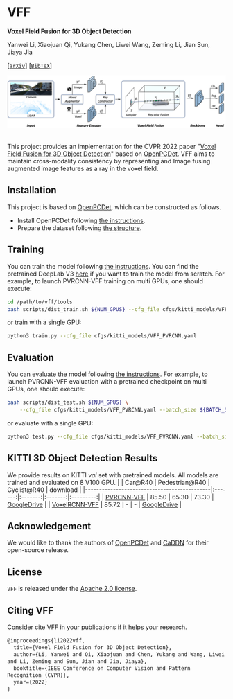 # VFF
**Voxel Field Fusion for 3D Object Detection**

Yanwei Li, Xiaojuan Qi, Yukang Chen, Liwei Wang, Zeming Li, Jian Sun, Jiaya Jia

[[`arXiv`]()] [[`BibTeX`](#CitingVFF)]

<div align="center">
  <img src="docs/vff.png"/>
</div><br/>

This project provides an implementation for the CVPR 2022 paper "[Voxel Field Fusion for 3D Object Detection]()" based on [OpenPCDet](https://github.com/open-mmlab/OpenPCDet). VFF aims to maintain cross-modality consistency by representing and Image fusing augmented image features as a ray in the voxel field.

## Installation
This project is based on [OpenPCDet](https://github.com/open-mmlab/OpenPCDet), which can be constructed as follows.
* Install OpenPCDet following [the instructions](./docs/INSTALL.md).
* Prepare the dataset following [the structure](./docs/GETTING_STARTED.md).

## Training
You can train the model following [the instructions](./docs/GETTING_STARTED.md).
You can find the pretrained DeepLab V3 [here](https://download.pytorch.org/models/deeplabv3_resnet50_coco-cd0a2569.pth) if you want to train the model from scratch.
For example, to launch PVRCNN-VFF training on multi GPUs,
one should execute:
```bash
cd /path/to/vff/tools
bash scripts/dist_train.sh ${NUM_GPUS} --cfg_file cfgs/kitti_models/VFF_PVRCNN.yaml
```
or train with a single GPU:
```bash
python3 train.py --cfg_file cfgs/kitti_models/VFF_PVRCNN.yaml
```

## Evaluation
You can evaluate the model following [the instructions](./docs/GETTING_STARTED.md).
For example, to launch PVRCNN-VFF evaluation with a pretrained checkpoint on multi GPUs,
one should execute:
```bash
bash scripts/dist_test.sh ${NUM_GPUS} \
    --cfg_file cfgs/kitti_models/VFF_PVRCNN.yaml --batch_size ${BATCH_SIZE} --ckpt ${CKPT}
```
or evaluate with a single GPU:
```bash
python3 test.py --cfg_file cfgs/kitti_models/VFF_PVRCNN.yaml --batch_size ${BATCH_SIZE} --ckpt ${CKPT}
```
## KITTI 3D Object Detection Results
We provide results on KITTI *val* set with pretrained models. All models are trained and evaluated on 8 V100 GPU.
|                                             | Car@R40 | Pedestrian@R40 | Cyclist@R40  | download | 
|---------------------------------------------|:-------:|:-------:|:-------:|:---------:|
| [PVRCNN-VFF](tools/cfgs/kitti_models/VFF_PVRCNN.yaml) | 85.50 | 65.30 | 73.30 | [GoogleDrive](https://drive.google.com/file/d/1FaoiHsOoeXhr_l37uoHiW9VLwB_FAy2F/view?usp=sharing) | 
| [VoxelRCNN-VFF](tools/cfgs/kitti_models/VFF_VoxelRCNN.yaml) | 85.72 | - | - | [GoogleDrive](https://drive.google.com/file/d/1ggITEcX-tFM-gHEa0DSP_J9oT-eHH647/view?usp=sharing) |

## Acknowledgement
We would like to thank the authors of [OpenPCDet](https://github.com/open-mmlab/OpenPCDet) and [CaDDN](https://github.com/TRAILab/CaDDN) for their open-source release.

## License
`VFF` is released under the [Apache 2.0 license](LICENSE).

## <a name="CitingVFF"></a>Citing VFF

Consider cite VFF in your publications if it helps your research.

```
@inproceedings{li2022vff,
  title={Voxel Field Fusion for 3D Object Detection},
  author={Li, Yanwei and Qi, Xiaojuan and Chen, Yukang and Wang, Liwei and Li, Zeming and Sun, Jian and Jia, Jiaya},
  booktitle={IEEE Conference on Computer Vision and Pattern Recognition (CVPR)},
  year={2022}
}
```